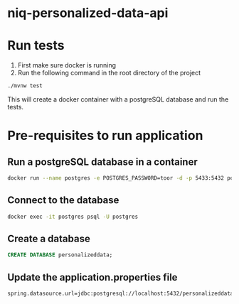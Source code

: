 # niq-personalized-data-api

# Run tests

1. First make sure docker is running
2. Run the following command in the root directory of the project

```bash
./mvnw test
```

This will create a docker container with a postgreSQL database and run the tests.

# Pre-requisites to run application

## Run a postgreSQL database in a container

```bash
docker run --name postgres -e POSTGRES_PASSWORD=toor -d -p 5433:5432 postgres
```

## Connect to the database

```bash
docker exec -it postgres psql -U postgres
```

## Create a database

```sql
CREATE DATABASE personalizeddata;
```

## Update the application.properties file

```properties
spring.datasource.url=jdbc:postgresql://localhost:5432/personalizeddata
```